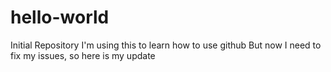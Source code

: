 # hello-world
Initial Repository
I'm using this to learn how to use github
But now I need to fix my issues, so here is my update
